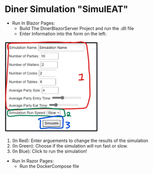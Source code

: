 # Diner Simulation "SimulEAT"

* Run In Blazor Pages:
	* Build The DinerBlazorServer Project and run the .dll file
	* Enter Information into the form on the left:

<img src="./DinerBlazorServer/wwwroot/images/FormShot.jpg" width="300px"/>

1. (In Red): Enter arguements to change the results of the simulation
2. (In Green): Choose if the simulation will run fast or slow. 
3. (In Blue): Click to run the simulation!

* Run In Razor Pages:
	* Run the DockerCompose file


